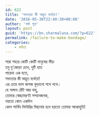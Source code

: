 ```yaml
---
id: 622
title: 'সভ্যতার কী অদ্ভূত ব্যর্থতা!'
date: '2016-05-30T22:40:30+00:00'
author: 'শর্মা লুনা'
layout: post
guid: 'https://bn.sharmaluna.com/?p=622'
permalink: /failure-to-make-bondage/
categories:
    - কবিতা
---
```


সারা শহরে কোটি কোটি মানুষের ভীড়  
তবু দু’জোড়া চোখ, দুটি হাত  
পারেনা এক হতে,  
সভ্যতার কী অদ্ভূত ব্যর্থতা!  
এর চেয়ে ভাল কাগজ কুড়ানো পথে পথে।  
হে অক্ষম ঠোঁট আর বাহু,  
তোমার স্বেচ্ছামরণই সম্মানজনক,  
নয়তো কোন একদিন  
কোন পার্থিব ভিখিরির বিছানায় হবে হয়তো তোমার আত্মাহুতি!